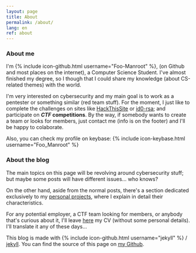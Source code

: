 ```yaml
---
layout: page
title: About
permalink: /about/
lang: en
ref: about
---
```


### About me
I'm {% include icon-github.html username="Foo-Manroot" %}, (on Github
and most places on the internet), a Computer Science Student. I've almost finished
my degree, so I though that I could share my knowledge (about CS-related themes) with
the world.

I'm very interested on cybersecurity and my main goal is to work as a pentester or
something similar (red team stuff). For the moment, I just like to complete the
challenges on sites like [HackThisSite](https://www.hackthissite.org/) or
[id0-rsa](https://id0-rsa.pub/); and participate on **_CTF_ competitions**. By the way,
if somebody wants to create a team or looks for members, just contact me (info is on the
footer) and I'll be happy to colaborate.

Also, you can check my profile on keybase:
	{% include icon-keybase.html username="Foo_Manroot" %}


### About the blog
The main topics on this page will be revolving around cybersecurity stuff; but maybe
some posts will have different issues... who knows?


On the other hand, aside from the normal posts, there's a section dedicated exclusively
to my [personal projects](../projects), where I explain in detail their characteristics.


For any potential employer, a CTF team looking for members, or anybody that's curious
about it, I'll leave [here](/assets/CV.pdf) my CV (without some personal details). I'll
translate it any of these days...

This blog is made with {% include icon-github.html username="jekyll" %} /
[jekyll](https://github.com/jekyll/jekyll). You can find the source of this page on
[my Github](https://github.com/Foo-Manroot/foo-manroot.github.io).
